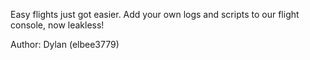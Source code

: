 Easy flights just got easier. Add your own logs and scripts to our flight console, now leakless!

Author: Dylan (elbee3779)

